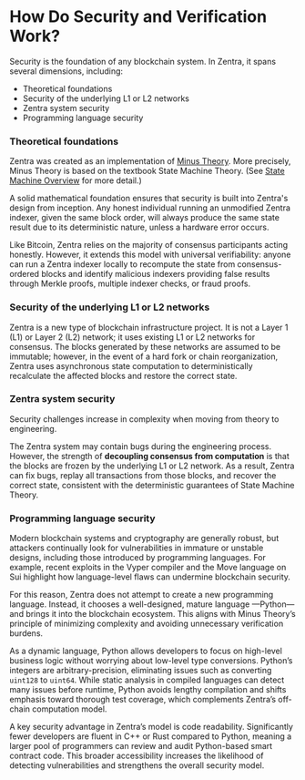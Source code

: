 # How Do Security and Verification Work?

Security is the foundation of any blockchain system. In Zentra, it spans several dimensions, including:

* Theoretical foundations
* Security of the underlying L1 or L2 networks
* Zentra system security
* Programming language security


### Theoretical foundations

Zentra was created as an implementation of [Minus Theory](https://github.com/0xZentra/whitepaper). More precisely, Minus Theory is based on the textbook State Machine Theory. (See  [State Machine Overview](https://zentra.gitbook.io/dev/state-machine) for more detail.)

A solid mathematical foundation ensures that security is built into Zentra's design from inception. Any honest individual running an unmodified Zentra indexer, given the same block order, will always produce the same state result due to its deterministic nature, unless a hardware error occurs.&#x20;

Like Bitcoin, Zentra relies on the majority of consensus participants acting honestly. However, it extends this model with universal verifiability: anyone can run a Zentra indexer locally to recompute the state from consensus-ordered blocks and identify malicious indexers providing false results through Merkle proofs, multiple indexer checks, or fraud proofs.

### Security of the underlying L1 or L2 networks

Zentra is a new type of blockchain infrastructure project. It is not a Layer 1 (L1) or Layer 2 (L2) network; it uses existing L1 or L2 networks for consensus. The blocks generated by these networks are assumed to be immutable; 
however, in the event of a hard fork or chain reorganization, Zentra uses asynchronous state computation to deterministically recalculate the affected blocks and restore the correct state.
### Zentra system security

Security challenges increase in complexity when moving from theory to engineering.

The Zentra system may contain bugs during the engineering process. However, the strength of **decoupling consensus from computation** is that the blocks are frozen by the underlying L1 or L2 network. As a result, Zentra can fix bugs, replay all transactions from those blocks, and recover the correct state, consistent with the deterministic guarantees of State Machine Theory.

### Programming language security

Modern blockchain systems and cryptography are generally robust, but attackers continually look for vulnerabilities in immature or unstable designs, including those introduced by programming languages. For example, recent exploits in the Vyper compiler and the Move language on Sui highlight how language-level flaws can undermine blockchain security.

For this reason, Zentra does not attempt to create a new programming language. Instead, it chooses a well-designed, mature language —Python—and brings it into the blockchain ecosystem. This aligns with Minus Theory’s principle of minimizing complexity and avoiding unnecessary verification burdens.

As a dynamic language, Python allows developers to focus on high-level business logic without worrying about low-level type conversions. Python’s integers are arbitrary-precision, eliminating issues such as converting `uint128` to `uint64`. While static analysis in compiled languages can detect many issues before runtime, Python avoids lengthy compilation and shifts emphasis toward thorough test coverage, which complements Zentra’s off-chain computation model.

A key security advantage in Zentra’s model is code readability. Significantly fewer developers are fluent in C++ or Rust compared to Python, meaning a larger pool of programmers can review and audit Python-based smart contract code. This broader accessibility increases the likelihood of detecting vulnerabilities and strengthens the overall security model.
